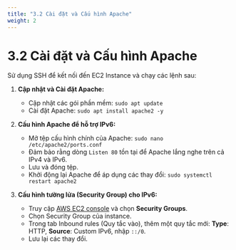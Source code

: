 ```yaml
---
title: "3.2 Cài đặt và Cấu hình Apache"
weight: 2
---
```


# 3.2 Cài đặt và Cấu hình Apache

Sử dụng SSH để kết nối đến EC2 Instance và chạy các lệnh sau:

1.  **Cập nhật và Cài đặt Apache:**
    * Cập nhật các gói phần mềm: `sudo apt update`
    * Cài đặt Apache: `sudo apt install apache2 -y`

2.  **Cấu hình Apache để hỗ trợ IPv6:**
    * Mở tệp cấu hình chính của Apache: `sudo nano /etc/apache2/ports.conf`
    * Đảm bảo rằng dòng `Listen 80` tồn tại để Apache lắng nghe trên cả IPv4 và IPv6.
    * Lưu và đóng tệp.
    * Khởi động lại Apache để áp dụng các thay đổi: `sudo systemctl restart apache2`

3.  **Cấu hình tường lửa (Security Group) cho IPv6:**
    * Truy cập [AWS EC2 console](https://console.aws.amazon.com/ec2/v2/home) và chọn **Security Groups**.
    * Chọn Security Group của instance.
    * Trong tab Inbound rules (Quy tắc vào), thêm một quy tắc mới: **Type**: HTTP, **Source**: Custom IPv6, nhập `::/0`.
    * Lưu lại các thay đổi.
